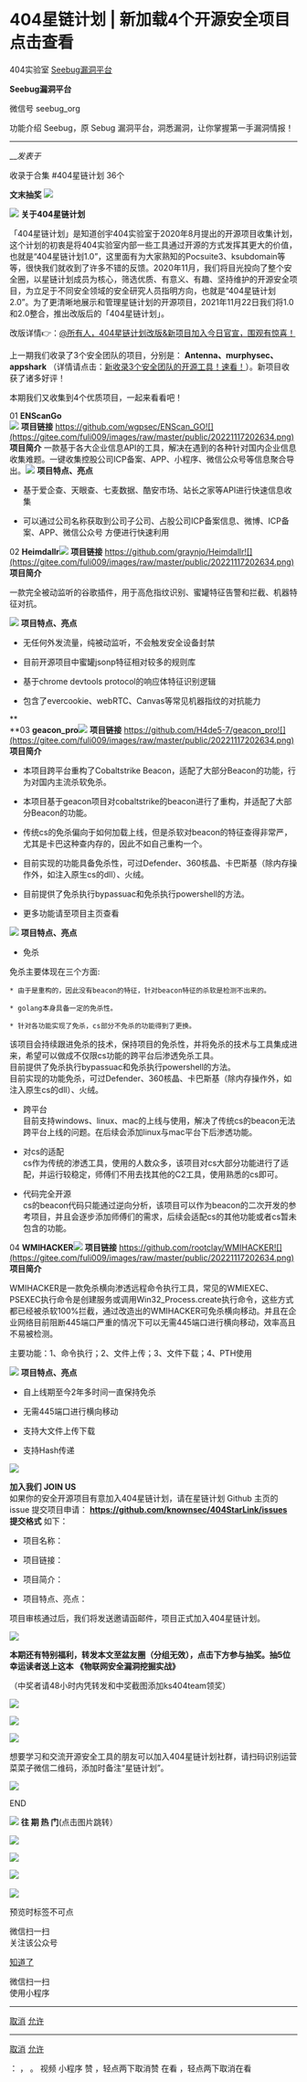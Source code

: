 #  404星链计划 | 新加载4个开源安全项目 点击查看

404实验室  [ Seebug漏洞平台 ](javascript:void\(0\);)

**Seebug漏洞平台** ![]()

微信号 seebug_org

功能介绍 Seebug，原 Sebug 漏洞平台，洞悉漏洞，让你掌握第一手漏洞情报！

____

___发表于_

收录于合集 #404星链计划 36个

**文末抽奖**
**![](https://gitee.com/fuli009/images/raw/master/public/20221117202621.png)**  

![](https://gitee.com/fuli009/images/raw/master/public/20221117202633.png)
**关于404星链计划**  
  
  

「404星链计划」是知道创宇404实验室于2020年8月提出的开源项目收集计划，这个计划的初衷是将404实验室内部一些工具通过开源的方式发挥其更大的价值，也就是“404星链计划1.0”，这里面有为大家熟知的Pocsuite3、ksubdomain等等，很快我们就收到了许多不错的反馈。2020年11月，我们将目光投向了整个安全圈，以星链计划成员为核心，筛选优质、有意义、有趣、坚持维护的开源安全项目，为立足于不同安全领域的安全研究人员指明方向，也就是“404星链计划2.0”。为了更清晰地展示和管理星链计划的开源项目，2021年11月22日我们将1.0和2.0整合，推出改版后的「404星链计划」。

  

改版详情👉：[@所有人，404星链计划改版&新项目加入今日官宣，围观有惊喜！](http://mp.weixin.qq.com/s?__biz=MzAxNDY2MTQ2OQ==&mid=2650954609&idx=1&sn=296f896534d5047340017ff2dca53e20&chksm=80791943b70e9055dbfe2470fbf3ce8f69b7fcdb8ff6b692343e55a663cbfa259dfe531ff74a&scene=21#wechat_redirect)

  

  

上一期我们收录了3个安全团队的项目，分别是： **Antenna、murphysec、appshark**
（详情请点击：[新收录3个安全团队的开源工具！速看！](http://mp.weixin.qq.com/s?__biz=MzAxNDY2MTQ2OQ==&mid=2650965619&idx=1&sn=a5daf90d638cf810c35df24b0e7fb1ec&chksm=8079c441b70e4d5746737b070d8256caee0eaf68265731e166818e7931b48336a344d67447e4&scene=21#wechat_redirect)）。新项目收获了诸多好评！

本期我们又收集到4个优质项目，一起来看看吧！

  

  

01 **ENScanGo**  
![](https://gitee.com/fuli009/images/raw/master/public/20221117202634.png)
**项目链接**
https://github.com/wgpsec/ENScan_GO![](https://gitee.com/fuli009/images/raw/master/public/20221117202634.png)
**项目简介**
一款基于各大企业信息API的工具，解决在遇到的各种针对国内企业信息收集难题。一键收集控股公司ICP备案、APP、小程序、微信公众号等信息聚合导出。![](https://gitee.com/fuli009/images/raw/master/public/20221117202634.png)
**项目特点、亮点**

  * 基于爱企查、天眼查、七麦数据、酷安市场、站长之家等API进行快速信息收集  

  * 可以通过公司名称获取到公司子公司、占股公司ICP备案信息、微博、ICP备案、APP、微信公众号 方便进行快速利用

  
  
02
**Heimdallr**![](https://gitee.com/fuli009/images/raw/master/public/20221117202634.png)
**项目链接**
https://github.com/graynjo/Heimdallr![](https://gitee.com/fuli009/images/raw/master/public/20221117202634.png)
**项目简介**

一款完全被动监听的谷歌插件，用于高危指纹识别、蜜罐特征告警和拦截、机器特征对抗。  

![](https://gitee.com/fuli009/images/raw/master/public/20221117202634.png)
**项目特点、亮点**

  * 无任何外发流量，纯被动监听，不会触发安全设备封禁  

  * 目前开源项目中蜜罐jsonp特征相对较多的规则库

  * 基于chrome devtools protocol的响应体特征识别逻辑

  * 包含了evercookie、webRTC、Canvas等常见机器指纹的对抗能力

  

 **  
**03
**geacon_pro**![](https://gitee.com/fuli009/images/raw/master/public/20221117202634.png)
**项目链接**
https://github.com/H4de5-7/geacon_pro![](https://gitee.com/fuli009/images/raw/master/public/20221117202634.png)
**项目简介**

  * 本项目跨平台重构了Cobaltstrike Beacon，适配了大部分Beacon的功能，行为对国内主流杀软免杀。 

  * 本项目基于geacon项目对cobaltstrike的beacon进行了重构，并适配了大部分Beacon的功能。 

  * 传统cs的免杀偏向于如何加载上线，但是杀软对beacon的特征查得非常严，尤其是卡巴这种查内存的，因此不如自己重构一个。 

  * 目前实现的功能具备免杀性，可过Defender、360核晶、卡巴斯基（除内存操作外，如注入原生cs的dll）、火绒。

  * 目前提供了免杀执行bypassuac和免杀执行powershell的方法。

  * 更多功能请至项目主页查看

  

![](https://gitee.com/fuli009/images/raw/master/public/20221117202634.png)
**项目特点、亮点**

  * 免杀

免杀主要体现在三个方面:

    * 由于是重构的，因此没有beacon的特征，针对beacon特征的杀软是检测不出来的。

    * golang本身具备一定的免杀性。

    * 针对各功能实现了免杀，cs部分不免杀的功能得到了更换。  
该项目会持续跟进免杀的技术，保持项目的免杀性，并将免杀的技术与工具集成进来，希望可以做成不仅限cs功能的跨平台后渗透免杀工具。  
目前提供了免杀执行bypassuac和免杀执行powershell的方法。  
目前实现的功能免杀，可过Defender、360核晶、卡巴斯基（除内存操作外，如注入原生cs的dll）、火绒。

  * 跨平台  
目前支持windows、linux、mac的上线与使用，解决了传统cs的beacon无法跨平台上线的问题。在后续会添加linux与mac平台下后渗透功能。

  * 对cs的适配  
cs作为传统的渗透工具，使用的人数众多，该项目对cs大部分功能进行了适配，并运行较稳定，师傅们不用去找其他的C2工具，使用熟悉的cs即可。

  * 代码完全开源  
cs的beacon代码只能通过逆向分析，该项目可以作为beacon的二次开发的参考项目，并且会逐步添加师傅们的需求，后续会适配cs的其他功能或者cs暂未包含的功能。

  

04
**WMIHACKER**![](https://gitee.com/fuli009/images/raw/master/public/20221117202634.png)
**项目链接**
https://github.com/rootclay/WMIHACKER![](https://gitee.com/fuli009/images/raw/master/public/20221117202634.png)
**项目简介**

WMIHACKER是一款免杀横向渗透远程命令执行工具，常见的WMIEXEC、PSEXEC执行命令是创建服务或调用Win32_Process.create执行命令，这些方式都已经被杀软100%拦截，通过改造出的WMIHACKER可免杀横向移动。并且在企业网络目前阻断445端口严重的情况下可以无需445端口进行横向移动，效率高且不易被检测。

  
主要功能：1、命令执行；2、文件上传；3、文件下载；4、PTH使用  

![](https://gitee.com/fuli009/images/raw/master/public/20221117202634.png)
**项目特点、亮点**

  * 自上线期至今2年多时间一直保持免杀

  * 无需445端口进行横向移动

  * 支持大文件上传下载

  * 支持Hash传递

  
  
![](https://gitee.com/fuli009/images/raw/master/public/20221117202633.png)  

  

 **加入我们** **JOIN US**  
如果你的安全开源项目有意加入404星链计划，请在星链计划 Github 主页的 issue 提交项目申请：
**https://github.com/knownsec/404StarLink/issues**  
 **提交格式** 如下：

  * 项目名称：

  * 项目链接：

  * 项目简介：

  * 项目特点、亮点：

  
项目审核通过后，我们将发送邀请函邮件，项目正式加入404星链计划。

  

  
![](https://gitee.com/fuli009/images/raw/master/public/20221117202633.png)  

  

 **本期还有特别福利，转发本文至盆友圈（分组无效），点击下方参与抽奖。抽5位幸运读者送上这本** **《物联网安全漏洞挖掘实战》**

（中奖者请48小时内凭转发和中奖截图添加ks404team领奖）

  

![](https://gitee.com/fuli009/images/raw/master/public/20221117202643.png)

  

![](https://gitee.com/fuli009/images/raw/master/public/20221117202646.png)

  

  

  
![](https://gitee.com/fuli009/images/raw/master/public/20221117202633.png)  

  

想要学习和交流开源安全工具的朋友可以加入404星链计划社群，请扫码识别运营菜菜子微信二维码，添加时备注“星链计划”。

  

![](https://gitee.com/fuli009/images/raw/master/public/20221117202653.png)

  

  

END

  
  
  
![](https://gitee.com/fuli009/images/raw/master/public/20221117202655.png) **往
期 热 门**(点击图片跳转）

[![](https://gitee.com/fuli009/images/raw/master/public/20221117202656.png)](http://mp.weixin.qq.com/s?__biz=MzAxNDY2MTQ2OQ==&mid=2650965978&idx=1&sn=4c0d6cd961421fad17e9fa435b51f985&chksm=8079c5e8b70e4cfebc236eff5ae51c79ce116e8554959dd772c7f88e41d78198d16f634b61b2&scene=21#wechat_redirect)

[![](https://gitee.com/fuli009/images/raw/master/public/20221117202657.png)](http://mp.weixin.qq.com/s?__biz=MzAxNDY2MTQ2OQ==&mid=2650965799&idx=1&sn=f1ff9c2e8a1a79a738fbce3b3d707588&chksm=8079c515b70e4c038397eef9c85dba330a20ca2dce6a1512e5b6efa0d669ccfb2eda5b092798&scene=21#wechat_redirect)

‍![](https://gitee.com/fuli009/images/raw/master/public/20221117202659.png)‍

  

  

![](https://gitee.com/fuli009/images/raw/master/public/20221117202701.png)

预览时标签不可点

微信扫一扫  
关注该公众号

[知道了](javascript:;)

微信扫一扫  
使用小程序

****

[取消](javascript:void\(0\);) [允许](javascript:void\(0\);)

****

[取消](javascript:void\(0\);) [允许](javascript:void\(0\);)

： ， 。   视频 小程序 赞 ，轻点两下取消赞 在看 ，轻点两下取消在看

